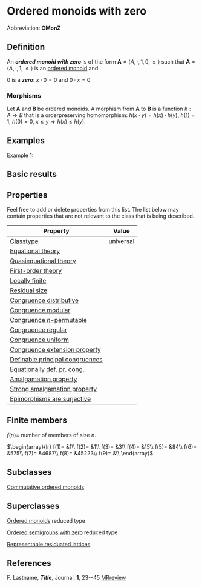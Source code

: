 # Ordered monoids with zero

Abbreviation: **OMonZ**

## Definition
An ***ordered monoid with zero*** is of the form $\mathbf{A}=\langle A,\cdot,1,0,\le\rangle$ such that $\mathbf{A}=\langle A,\cdot,1,\le\rangle$ is an [ordered monoid](ordered_monoids.md) and

$0$ is a ***zero***:  $x\cdot 0 = 0$ and $0\cdot x = 0$

### Morphisms
Let $\mathbf{A}$ and $\mathbf{B}$ be ordered monoids. A morphism from $\mathbf{A}$ to $\mathbf{B}$ is a function $h:A\rightarrow B$ that is a orderpreserving homomorphism: 
$h(x \cdot y)=h(x) \cdot h(y)$, 
$h(1)=1$,
$h(0)=0$,
$x\le y\Longrightarrow h(x)\le h(y)$.

## Examples
Example 1: 

## Basic results


## Properties
Feel free to add or delete properties from this list. The list below may contain properties that are not relevant to the class that is being described.



|Property|Value|
|---|---|
|[Classtype](classtype.md)                        |universal  |
|[Equational theory](equational_theory.md)                | |
|[Quasiequational theory](quasiequational_theory.md)           | |
|[First-order theory](first-order_theory.md)               | |
|[Locally finite](locally_finite.md)                   | |
|[Residual size](residual_size.md)                    | |
|[Congruence distributive](congruence_distributive.md)          | |
|[Congruence modular](congruence_modular.md)               | |
|[Congruence $n$-permutable](congruence_$n$-permutable.md)        | |
|[Congruence regular](congruence_regular.md)               | |
|[Congruence uniform](congruence_uniform.md)               | |
|[Congruence extension property](congruence_extension_property.md)    | |
|[Definable principal congruences](definable_principal_congruences.md)  | |
|[Equationally def. pr. cong.](equationally_def._pr._cong..md)      | |
|[Amalgamation property](amalgamation_property.md)            | |
|[Strong amalgamation property](strong_amalgamation_property.md)     | |
|[Epimorphisms are surjective](epimorphisms_are_surjective.md)      | |

## Finite members
$f(n)=$ number of members of size $n$.

$\begin{array}{lr}
f(1)= &1\\
f(2)= &1\\
f(3)= &3\\
f(4)= &15\\
f(5)= &84\\
f(6)= &575\\
f(7)= &4687\\
f(8)= &45223\\
f(9)= &\\
\end{array}$

## Subclasses
[Commutative ordered monoids](commutative_ordered_monoids.md)


## Superclasses
[Ordered monoids](ordered_monoids.md) reduced type

[Ordered semigroups with zero](ordered_semigroups_with_zeros.md) reduced type

[Representable residuated lattices](representable_residuated_lattices.md)


## References


F. Lastname, ***Title***, Journal, **1**, 23--45 [MRreview](mrreviews.md) 



